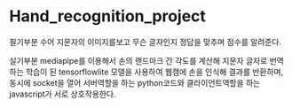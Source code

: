 # Hand_recognition_project

필기부분
수어 지문자의 이미지를보고 무슨 글자인지 정답을 맞추며 점수를 알려준다.

실기부분
mediapipe를 이용해서 손의 랜드마크 간 각도를 계산해 지문자 글자로 번역하는 학습이 된
tensorflowlite 모델을 사용하여 웹캠에 손을 인식해 결과를 반환하며, 동시에 socket을 열어 서버역할을 하는 python코드와
클라이언트역할을 하는 javascript가 서로 상호작용한다.
